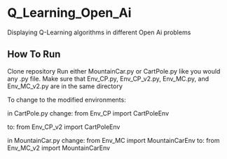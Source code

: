 # Q_Learning_Open_Ai
Displaying Q-Learning algorithms in different Open Ai problems

How To Run
----------
Clone repository
Run either MountainCar.py or CartPole.py like you would any .py file.
Make sure that Env_CP.py, Env_CP_v2.py, Env_MC.py, and Env_MC_v2.py are in the same directory

To change to the modified environments:

in CartPole.py change: from Env_CP import CartPoleEnv

to: from Env_CP_v2 import CartPoleEnv

in MountainCar.py change: from Env_MC import MountainCarEnv
to: from Env_MC_v2 import MountainCarEnv
